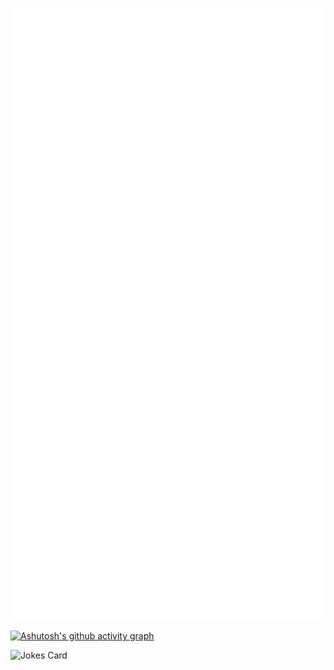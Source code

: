 
![Metrics](./github-metrics.svg)


[![Ashutosh's github activity graph](https://github-readme-activity-graph.vercel.app/graph?username=Xu-hardy&theme=react)](https://github.com/ashutosh00710/github-readme-activity-graph)


![Jokes Card](https://readme-jokes.vercel.app/api?hideBorder&bgColor=%23121212)

